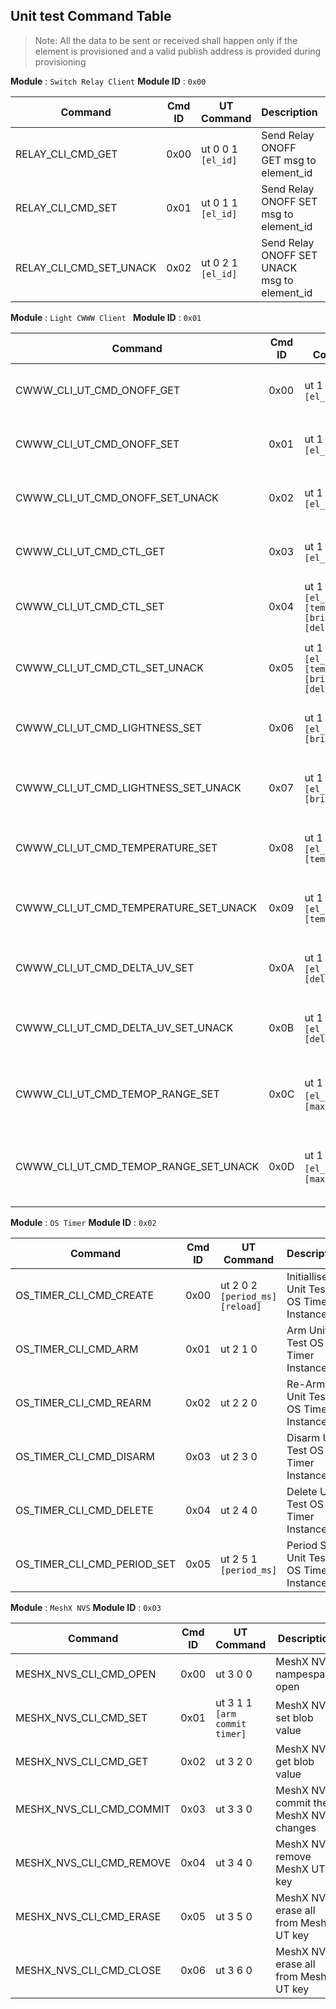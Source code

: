 ## Unit test Command Table

> Note: All the data to be sent or received shall happen only if the element is provisioned and a valid publish address is provided during provisioning

**Module** : `Switch Relay Client`
**Module ID** : `0x00`

| Command                               | Cmd ID | UT Command                                               | Description                                                     | Status |
| ------------------------------------- | ------ | -------------------------------------------------------- | --------------------------------------------------------------- | ------ |
| RELAY_CLI_CMD_GET                     | 0x00   | ut 0 0 1  `[el_id]`                                      | Send Relay ONOFF GET msg to element_id                          | `FAIL` |
| RELAY_CLI_CMD_SET                     | 0x01   | ut 0 1 1  `[el_id]`                                      | Send Relay ONOFF SET msg to element_id                          | PASS   |
| RELAY_CLI_CMD_SET_UNACK               | 0x02   | ut 0 2 1  `[el_id]`                                      | Send Relay ONOFF SET UNACK msg to element_id                    | PASS   |


**Module** : `Light CWWW Client `
**Module ID** : `0x01`

| Command                               | Cmd ID | UT Command                                               | Description                                                     | Status |
| ------------------------------------- | ------ | -------------------------------------------------------- | --------------------------------------------------------------- | ------ |
| CWWW_CLI_UT_CMD_ONOFF_GET             | 0x00   | ut 1 0 1  `[el_id]`                                      | Send CWWW ONOFF GET msg to element_id                           | `FAIL` |
| CWWW_CLI_UT_CMD_ONOFF_SET             | 0x01   | ut 1 1 1  `[el_id]`                                      | Send CWWW ONOFF SET msg to element_id                           | PASS   |
| CWWW_CLI_UT_CMD_ONOFF_SET_UNACK       | 0x02   | ut 1 2 1  `[el_id]`                                      | Send CWWW ONOFF SET UNACK msg to element_id                     | PASS   |
| CWWW_CLI_UT_CMD_CTL_GET               | 0x03   | ut 1 3 1  `[el_id]`                                      | Send CWWW CTL GET Command to element_id                         | `FAIL` |
| CWWW_CLI_UT_CMD_CTL_SET               | 0x04   | ut 1 4 4  `[el_id]` `[temp]` `[brightness]` `[delta_uv]` | Send CWWW CTL SET Command to element_id                         | PASS   |
| CWWW_CLI_UT_CMD_CTL_SET_UNACK         | 0x05   | ut 1 5 4  `[el_id]` `[temp]` `[brightness]` `[delta_uv]` | Send CWWW CTL SET UNACK Command to element_id                   | PASS   |
| CWWW_CLI_UT_CMD_LIGHTNESS_SET         | 0x06   | ut 1 6 2  `[el_id]` `[brigntness]`                       | Send CWWW LIGHTNESS SET Command to element_id                   | PASS   |
| CWWW_CLI_UT_CMD_LIGHTNESS_SET_UNACK   | 0x07   | ut 1 7 2  `[el_id]` `[brigntness]`                       | Send CWWW LIGHTNESS SET UNACK Command to element_id             | PASS   |
| CWWW_CLI_UT_CMD_TEMPERATURE_SET       | 0x08   | ut 1 8 2  `[el_id]` `[temperature]`                      | Send CWWW TEMPERATURE SET Command to element_id                 | PASS   |
| CWWW_CLI_UT_CMD_TEMPERATURE_SET_UNACK | 0x09   | ut 1 9 2  `[el_id]` `[temperature]`                      | Send CWWW TEMPERATURE SET UNACK Command to element_id           | PASS   |
| CWWW_CLI_UT_CMD_DELTA_UV_SET          | 0x0A   | ut 1 10 2 `[el_id]` `[delta_uv]`                         | Send CWWW DELTA UV SET Command to element_id                    | PASS   |
| CWWW_CLI_UT_CMD_DELTA_UV_SET_UNACK    | 0x0B   | ut 1 11 2 `[el_id]` `[delta_uv]`                         | Send CWWW DELTA UV SET UNACK Command to element_id              | PASS   |
| CWWW_CLI_UT_CMD_TEMOP_RANGE_SET       | 0x0C   | ut 1 12 3 `[el_id]` `[min]` `[max]`                      | Send CWWW TEMPERATURE RANGE SET for target publish server       | PASS   |
| CWWW_CLI_UT_CMD_TEMOP_RANGE_SET_UNACK | 0x0D   | ut 1 13 3 `[el_id]` `[min]` `[max]`                      | Send CWWW TEMPERATURE RANGE SET UNACK for target publish server | PASS   |

**Module** : `OS Timer`
**Module ID** : `0x02`

| Command                               | Cmd ID | UT Command                                               | Description                                                     | Status |
| ------------------------------------- | ------ | -------------------------------------------------------- | --------------------------------------------------------------- | ------ |
| OS_TIMER_CLI_CMD_CREATE               | 0x00   | ut 2 0 2 `[period_ms]` `[reload]`                        | Initiallise Unit Test OS Timer Instance                         | PASS   |
| OS_TIMER_CLI_CMD_ARM                  | 0x01   | ut 2 1 0                                                 | Arm Unit Test OS Timer Instance                                 | PASS   |
| OS_TIMER_CLI_CMD_REARM                | 0x02   | ut 2 2 0                                                 | Re-Arm Unit Test OS Timer Instance                              | PASS   |
| OS_TIMER_CLI_CMD_DISARM               | 0x03   | ut 2 3 0                                                 | Disarm Unit Test OS Timer Instance                              | PASS   |
| OS_TIMER_CLI_CMD_DELETE               | 0x04   | ut 2 4 0                                                 | Delete Unit Test OS Timer Instance                              | PASS   |
| OS_TIMER_CLI_CMD_PERIOD_SET           | 0x05   | ut 2 5 1 `[period_ms]`                                   | Period Set Unit Test OS Timer Instance                          | PASS   |

**Module** : `MeshX NVS`
**Module ID** : `0x03`

| Command                               | Cmd ID | UT Command                                               | Description                                                     | Status |
| ------------------------------------- | ------ | -------------------------------------------------------- | --------------------------------------------------------------- | ------ |
| MESHX_NVS_CLI_CMD_OPEN                | 0x00   | ut 3 0 0                                                 | MeshX NVS nampespace open                                       | PASS   |
| MESHX_NVS_CLI_CMD_SET                 | 0x01   | ut 3 1 1 `[arm commit timer]`                            | MeshX NVS set blob value                                        | PASS   |
| MESHX_NVS_CLI_CMD_GET                 | 0x02   | ut 3 2 0                                                 | MeshX NVS get blob value                                        | PASS   |
| MESHX_NVS_CLI_CMD_COMMIT              | 0x03   | ut 3 3 0                                                 | MeshX NVS commit the MeshX NVS changes                          | PASS   |
| MESHX_NVS_CLI_CMD_REMOVE              | 0x04   | ut 3 4 0                                                 | MeshX NVS remove MeshX UT key                                   | PASS   |
| MESHX_NVS_CLI_CMD_ERASE               | 0x05   | ut 3 5 0                                                 | MeshX NVS erase all from MeshX UT key                           | PASS   |
| MESHX_NVS_CLI_CMD_CLOSE               | 0x06   | ut 3 6 0                                                 | MeshX NVS erase all from MeshX UT key                           | PASS   |
